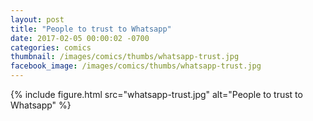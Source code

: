 ```yaml
---
layout: post
title: "People to trust to Whatsapp"
date: 2017-02-05 00:00:02 -0700
categories: comics
thumbnail: /images/comics/thumbs/whatsapp-trust.jpg
facebook_image: /images/comics/thumbs/whatsapp-trust.jpg
---
```


{% include figure.html src="whatsapp-trust.jpg" alt="People to trust to Whatsapp" %}

